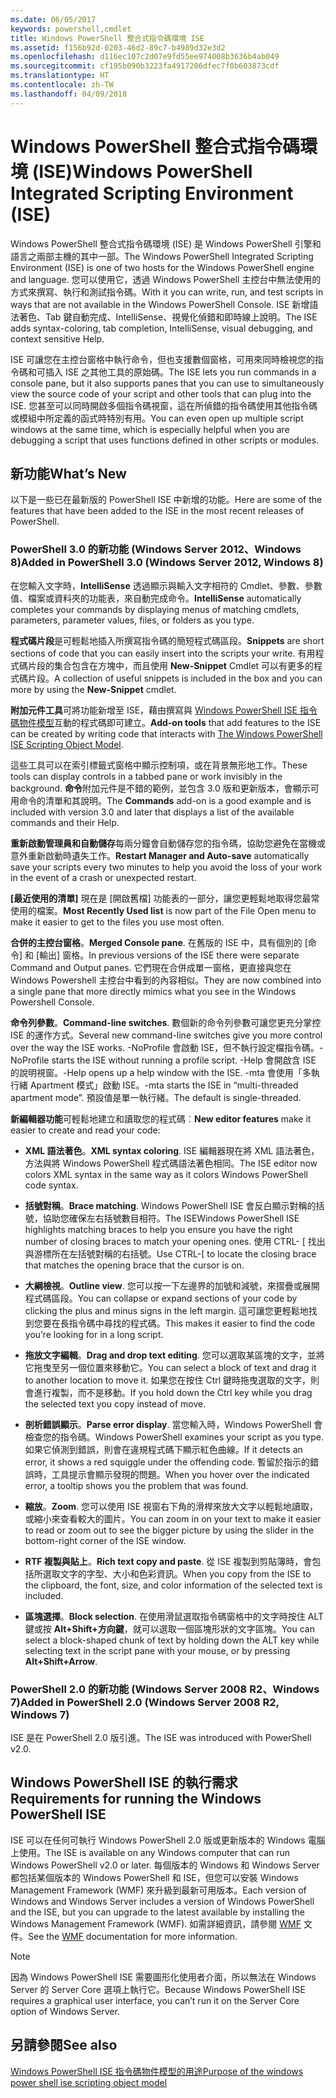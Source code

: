 ```yaml
---
ms.date: 06/05/2017
keywords: powershell,cmdlet
title: Windows PowerShell 整合式指令碼環境 ISE
ms.assetid: f156b92d-0203-46d2-89c7-b4989d32e3d2
ms.openlocfilehash: d116ec107c2d07e9fd55ee974008b3636b4ab049
ms.sourcegitcommit: cf195b090b3223fa4917206dfec7f0b603873cdf
ms.translationtype: HT
ms.contentlocale: zh-TW
ms.lasthandoff: 04/09/2018
---
```

# <a name="windows-powershell-integrated-scripting-environment-ise"></a><span data-ttu-id="776e0-103">Windows PowerShell 整合式指令碼環境 (ISE)</span><span class="sxs-lookup"><span data-stu-id="776e0-103">Windows PowerShell Integrated Scripting Environment (ISE)</span></span>

<span data-ttu-id="776e0-104">Windows PowerShell 整合式指令碼環境 (ISE) 是 Windows PowerShell 引擎和語言之兩部主機的其中一部。</span><span class="sxs-lookup"><span data-stu-id="776e0-104">The Windows PowerShell Integrated Scripting Environment (ISE) is one of two hosts for the Windows PowerShell engine and language.</span></span> <span data-ttu-id="776e0-105">您可以使用它，透過 Windows PowerShell 主控台中無法使用的方式來撰寫、執行和測試指令碼。</span><span class="sxs-lookup"><span data-stu-id="776e0-105">With it you can write, run, and test scripts in ways that are not available in the Windows PowerShell Console.</span></span> <span data-ttu-id="776e0-106">ISE 新增語法著色、Tab 鍵自動完成、IntelliSense、視覺化偵錯和即時線上說明。</span><span class="sxs-lookup"><span data-stu-id="776e0-106">The ISE adds syntax-coloring, tab completion, IntelliSense, visual debugging, and context sensitive Help.</span></span>

<span data-ttu-id="776e0-107">ISE 可讓您在主控台窗格中執行命令，但也支援數個窗格，可用來同時檢視您的指令碼和可插入 ISE 之其他工具的原始碼。</span><span class="sxs-lookup"><span data-stu-id="776e0-107">The ISE lets you run commands in a console pane, but it also supports panes that you can use to simultaneously view the source code of your script and other tools that can plug into the ISE.</span></span> <span data-ttu-id="776e0-108">您甚至可以同時開啟多個指令碼視窗，這在所偵錯的指令碼使用其他指令碼或模組中所定義的函式時特別有用。</span><span class="sxs-lookup"><span data-stu-id="776e0-108">You can even open up multiple script windows at the same time, which is especially helpful when you are debugging a script that uses functions defined in other scripts or modules.</span></span>

## <a name="whats-new"></a><span data-ttu-id="776e0-109">新功能</span><span class="sxs-lookup"><span data-stu-id="776e0-109">What’s New</span></span>

<span data-ttu-id="776e0-110">以下是一些已在最新版的 PowerShell ISE 中新增的功能。</span><span class="sxs-lookup"><span data-stu-id="776e0-110">Here are some of the features that have been added to the ISE in the most recent releases of PowerShell.</span></span>

### <a name="added-in-powershell-30-windows-server-2012-windows-8"></a><span data-ttu-id="776e0-111">PowerShell 3.0 的新功能 (Windows Server 2012、Windows 8)</span><span class="sxs-lookup"><span data-stu-id="776e0-111">Added in PowerShell 3.0 (Windows Server 2012, Windows 8)</span></span>

<span data-ttu-id="776e0-112">在您輸入文字時，**IntelliSense** 透過顯示與輸入文字相符的 Cmdlet、參數、參數值、檔案或資料夾的功能表，來自動完成命令。</span><span class="sxs-lookup"><span data-stu-id="776e0-112">**IntelliSense** automatically completes your commands by displaying menus of matching cmdlets, parameters, parameter values, files, or folders as you type.</span></span>

<span data-ttu-id="776e0-113">**程式碼片段**是可輕鬆地插入所撰寫指令碼的簡短程式碼區段。</span><span class="sxs-lookup"><span data-stu-id="776e0-113">**Snippets** are short sections of code that you can easily insert into the scripts your write.</span></span> <span data-ttu-id="776e0-114">有用程式碼片段的集合包含在方塊中，而且使用 **New-Snippet** Cmdlet 可以有更多的程式碼片段。</span><span class="sxs-lookup"><span data-stu-id="776e0-114">A collection of useful snippets is included in the box and you can more by using the **New-Snippet** cmdlet.</span></span>

<span data-ttu-id="776e0-115">**附加元件工具**可將功能新增至 ISE，藉由撰寫與 [Windows PowerShell ISE 指令碼物件模型](../../core-powershell/ise/The-ISE-Object-Model-Hierarchy.md)互動的程式碼即可建立。</span><span class="sxs-lookup"><span data-stu-id="776e0-115">**Add-on tools** that add features to the ISE can be created by writing code that interacts with [The Windows PowerShell ISE Scripting Object Model](../../core-powershell/ise/The-ISE-Object-Model-Hierarchy.md).</span></span>

<span data-ttu-id="776e0-116">這些工具可以在索引標籤式窗格中顯示控制項，或在背景無形地工作。</span><span class="sxs-lookup"><span data-stu-id="776e0-116">These tools can display controls in a tabbed pane or work invisibly in the background.</span></span> <span data-ttu-id="776e0-117">**命令**附加元件是不錯的範例，並包含 3.0 版和更新版本，會顯示可用命令的清單和其說明。</span><span class="sxs-lookup"><span data-stu-id="776e0-117">The **Commands** add-on is a good example and is included with version 3.0 and later that displays a list of the available commands and their Help.</span></span>

<span data-ttu-id="776e0-118">**重新啟動管理員和自動儲存**每兩分鐘會自動儲存您的指令碼，協助您避免在當機或意外重新啟動時遺失工作。</span><span class="sxs-lookup"><span data-stu-id="776e0-118">**Restart Manager and Auto-save** automatically save your scripts every two minutes to help you avoid the loss of your work in the event of a crash or unexpected restart.</span></span>

<span data-ttu-id="776e0-119">**[最近使用的清單]** 現在是 [開啟舊檔] 功能表的一部分，讓您更輕鬆地取得您最常使用的檔案。</span><span class="sxs-lookup"><span data-stu-id="776e0-119">**Most Recently Used list** is now part of the File Open menu to make it easier to get to the files you use most often.</span></span>

<span data-ttu-id="776e0-120">**合併的主控台窗格**。</span><span class="sxs-lookup"><span data-stu-id="776e0-120">**Merged Console pane**.</span></span> <span data-ttu-id="776e0-121">在舊版的 ISE 中，具有個別的 [命令] 和 [輸出] 窗格。</span><span class="sxs-lookup"><span data-stu-id="776e0-121">In previous versions of the ISE there were separate Command and Output panes.</span></span> <span data-ttu-id="776e0-122">它們現在合併成單一窗格，更直接與您在 Windows Powershell 主控台中看到的內容相似。</span><span class="sxs-lookup"><span data-stu-id="776e0-122">They are now combined into a single pane that more directly mimics what you see in the Windows Powershell Console.</span></span>

<span data-ttu-id="776e0-123">**命令列參數**。</span><span class="sxs-lookup"><span data-stu-id="776e0-123">**Command-line switches**.</span></span> <span data-ttu-id="776e0-124">數個新的命令列參數可讓您更充分掌控 ISE 的運作方式。</span><span class="sxs-lookup"><span data-stu-id="776e0-124">Several new command-line switches give you more control over the way the ISE works.</span></span> <span data-ttu-id="776e0-125">-NoProfile 會啟動 ISE，但不執行設定檔指令碼。</span><span class="sxs-lookup"><span data-stu-id="776e0-125">-NoProfile starts the ISE without running a profile script.</span></span> <span data-ttu-id="776e0-126">-Help 會開啟含 ISE 的說明視窗。</span><span class="sxs-lookup"><span data-stu-id="776e0-126">-Help opens up a help window with the ISE.</span></span> <span data-ttu-id="776e0-127">-mta 會使用「多執行緒 Apartment 模式」啟動 ISE。</span><span class="sxs-lookup"><span data-stu-id="776e0-127">-mta starts the ISE in “multi-threaded apartment mode”.</span></span> <span data-ttu-id="776e0-128">預設值是單一執行緒。</span><span class="sxs-lookup"><span data-stu-id="776e0-128">The default is single-threaded.</span></span>

<span data-ttu-id="776e0-129">**新編輯器功能**可輕鬆地建立和讀取您的程式碼︰</span><span class="sxs-lookup"><span data-stu-id="776e0-129">**New editor features** make it easier to create and read your code:</span></span>

- <span data-ttu-id="776e0-130">**XML 語法著色**。</span><span class="sxs-lookup"><span data-stu-id="776e0-130">**XML syntax coloring**.</span></span> <span data-ttu-id="776e0-131">ISE 編輯器現在將 XML 語法著色，方法與將 Windows PowerShell 程式碼語法著色相同。</span><span class="sxs-lookup"><span data-stu-id="776e0-131">The ISE editor now colors XML syntax in the same way as it colors Windows PowerShell code syntax.</span></span>

- <span data-ttu-id="776e0-132">**括號對稱**。</span><span class="sxs-lookup"><span data-stu-id="776e0-132">**Brace matching**.</span></span> <span data-ttu-id="776e0-133">Windows PowerShell ISE 會反白顯示對稱的括號，協助您確保左右括號數目相符。</span><span class="sxs-lookup"><span data-stu-id="776e0-133">The ISEWindows PowerShell ISE highlights matching braces to help you ensure you have the right number of closing braces to match your opening ones.</span></span> <span data-ttu-id="776e0-134">使用 CTRL- \[ 找出與游標所在左括號對稱的右括號。</span><span class="sxs-lookup"><span data-stu-id="776e0-134">Use CTRL-\[ to locate the closing brace that matches the opening brace that the cursor is on.</span></span>

- <span data-ttu-id="776e0-135">**大綱檢視**。</span><span class="sxs-lookup"><span data-stu-id="776e0-135">**Outline view**.</span></span> <span data-ttu-id="776e0-136">您可以按一下左邊界的加號和減號，來摺疊或展開程式碼區段。</span><span class="sxs-lookup"><span data-stu-id="776e0-136">You can collapse or expand sections of your code by clicking the plus and minus signs in the left margin.</span></span> <span data-ttu-id="776e0-137">這可讓您更輕鬆地找到您要在長指令碼中尋找的程式碼。</span><span class="sxs-lookup"><span data-stu-id="776e0-137">This makes it easier to find the code you’re looking for in a long script.</span></span>

- <span data-ttu-id="776e0-138">**拖放文字編輯**。</span><span class="sxs-lookup"><span data-stu-id="776e0-138">**Drag and drop text editing**.</span></span> <span data-ttu-id="776e0-139">您可以選取某區塊的文字，並將它拖曳至另一個位置來移動它。</span><span class="sxs-lookup"><span data-stu-id="776e0-139">You can select a block of text and drag it to another location to move it.</span></span> <span data-ttu-id="776e0-140">如果您在按住 Ctrl 鍵時拖曳選取的文字，則會進行複製，而不是移動。</span><span class="sxs-lookup"><span data-stu-id="776e0-140">If you hold down the Ctrl key while you drag the selected text you copy instead of move.</span></span>

- <span data-ttu-id="776e0-141">**剖析錯誤顯示**。</span><span class="sxs-lookup"><span data-stu-id="776e0-141">**Parse error display**.</span></span> <span data-ttu-id="776e0-142">當您輸入時，Windows PowerShell 會檢查您的指令碼。</span><span class="sxs-lookup"><span data-stu-id="776e0-142">Windows PowerShell examines your script as you type.</span></span> <span data-ttu-id="776e0-143">如果它偵測到錯誤，則會在違規程式碼下顯示紅色曲線。</span><span class="sxs-lookup"><span data-stu-id="776e0-143">If it detects an error, it shows a red squiggle under the offending code.</span></span> <span data-ttu-id="776e0-144">暫留於指示的錯誤時，工具提示會顯示發現的問題。</span><span class="sxs-lookup"><span data-stu-id="776e0-144">When you hover over the indicated error, a tooltip shows you the problem that was found.</span></span>

- <span data-ttu-id="776e0-145">**縮放**。</span><span class="sxs-lookup"><span data-stu-id="776e0-145">**Zoom**.</span></span> <span data-ttu-id="776e0-146">您可以使用 ISE 視窗右下角的滑桿來放大文字以輕鬆地讀取，或縮小來查看較大的圖片。</span><span class="sxs-lookup"><span data-stu-id="776e0-146">You can zoom in on your text to make it easier to read or zoom out to see the bigger picture by using the slider in the bottom-right corner of the ISE window.</span></span>

- <span data-ttu-id="776e0-147">**RTF 複製與貼上**。</span><span class="sxs-lookup"><span data-stu-id="776e0-147">**Rich text copy and paste**.</span></span> <span data-ttu-id="776e0-148">從 ISE 複製到剪貼簿時，會包括所選取文字的字型、大小和色彩資訊。</span><span class="sxs-lookup"><span data-stu-id="776e0-148">When you copy from the ISE to the clipboard, the font, size, and color information of the selected text is included.</span></span>

- <span data-ttu-id="776e0-149">**區塊選擇**。</span><span class="sxs-lookup"><span data-stu-id="776e0-149">**Block selection**.</span></span> <span data-ttu-id="776e0-150">在使用滑鼠選取指令碼窗格中的文字時按住 ALT 鍵或按 **Alt+Shift+方向鍵**，就可以選取一個區塊形狀的文字區塊。</span><span class="sxs-lookup"><span data-stu-id="776e0-150">You can select a block-shaped chunk of text by holding down the ALT key while selecting text in the script pane with your mouse, or by pressing **Alt+Shift+Arrow**.</span></span>

### <a name="added-in-powershell-20-windows-server-2008-r2-windows-7"></a><span data-ttu-id="776e0-151">PowerShell 2.0 的新功能 (Windows Server 2008 R2、Windows 7)</span><span class="sxs-lookup"><span data-stu-id="776e0-151">Added in PowerShell 2.0 (Windows Server 2008 R2, Windows 7)</span></span>

<span data-ttu-id="776e0-152">ISE 是在 PowerShell 2.0 版引進。</span><span class="sxs-lookup"><span data-stu-id="776e0-152">The ISE was introduced with PowerShell v2.0.</span></span>

## <a name="requirements-for-running-the-windows-powershell-ise"></a><span data-ttu-id="776e0-153">Windows PowerShell ISE 的執行需求</span><span class="sxs-lookup"><span data-stu-id="776e0-153">Requirements for running the Windows PowerShell ISE</span></span>

<span data-ttu-id="776e0-154">ISE 可以在任何可執行 Windows PowerShell 2.0 版或更新版本的 Windows 電腦上使用。</span><span class="sxs-lookup"><span data-stu-id="776e0-154">The ISE is available on any Windows computer that can run Windows PowerShell v2.0 or later.</span></span> <span data-ttu-id="776e0-155">每個版本的 Windows 和 Windows Server 都包括某個版本的 Windows PowerShell 和 ISE，但您可以安裝 Windows Management Framework (WMF) 來升級到最新可用版本。</span><span class="sxs-lookup"><span data-stu-id="776e0-155">Each version of Windows and Windows Server includes a version of Windows PowerShell and the ISE, but you can upgrade to the latest available by installing the Windows Management Framework (WMF).</span></span> <span data-ttu-id="776e0-156">如需詳細資訊，請參閱 [WMF](/powershell/wmf/readme) 文件。</span><span class="sxs-lookup"><span data-stu-id="776e0-156">See the [WMF](/powershell/wmf/readme) documentation for more information.</span></span>

> [!NOTE]
> <span data-ttu-id="776e0-157">因為 Windows PowerShell ISE 需要圖形化使用者介面，所以無法在 Windows Server 的 Server Core 選項上執行它。</span><span class="sxs-lookup"><span data-stu-id="776e0-157">Because Windows PowerShell ISE requires a graphical user interface, you can’t run it on the Server Core option of Windows Server.</span></span>

## <a name="see-also"></a><span data-ttu-id="776e0-158">另請參閱</span><span class="sxs-lookup"><span data-stu-id="776e0-158">See also</span></span>

[<span data-ttu-id="776e0-159">Windows PowerShell ISE 指令碼物件模型的用途</span><span class="sxs-lookup"><span data-stu-id="776e0-159">Purpose of the windows power shell ise scripting object model</span></span>](../../core-powershell/ise/Purpose-of-the-Windows-PowerShell-ISE-Scripting-Object-Model.md)